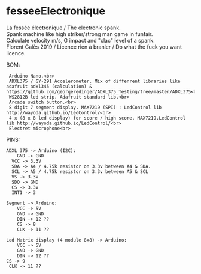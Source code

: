 # fesseeElectronique

La fessée électronique / The electronic spank.<br>
Spank machine like high striker/strong man game in funfair.<br>
Calculate velocity m/s, G impact and "clac" level of a spank.<br>
Florent Galès 2019 / Licence rien à branler / Do what the fuck you want licence.<br>

BOM:
   
     Arduino Nano.<br>
     ADXL375 / GY-291 Accelerometer. Mix of diffenrent libraries like adafruit adxl345 (calculation) & https://github.com/georgeredinger/ADXL375_Testing/tree/master/ADXL375<br>
     WS2812B led strip. Adafruit standard lib.<br>
     Arcade switch button.<br>
     8 digit 7 segment display. MAX7219 (SPI) : LedControl lib http://wayoda.github.io/LedControl/<br>
     4 x (8 x 8 led display) for score / high score. MAX7219.LedControl lib http://wayoda.github.io/LedControl/<br>
     Electret microphone<br>
 
 PINS:
 
	ADXL 375 -> Arduino (I2C):
		GND -> GND
      VCC -> 3.3V
      SDA -> A4 / 4.75k resistor on 3.3v between A4 & SDA.
      SCL -> A5 / 4.75k resistor on 3.3v between A5 & SCL
      VS -> 3.3V
      SDO -> GND
      CS -> 3.3V
      INT1 -> 3

	Segment -> Arduino:
		VCC -> 5V
		GND -> GND
		DIN -> 12 ??
		CS -> 8
		CLK -> 11 ??

	Led Matrix display (4 module 8x8) -> Arduino:
		VCC -> 5V
		GND -> GND
		DIN -> 12 ??
	CS -> 9
     CLK -> 11 ??
